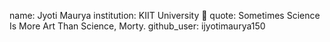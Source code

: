 name: Jyoti Maurya
institution: KIIT University 🚩
quote: Sometimes Science Is More Art Than Science, Morty.
github_user: ijyotimaurya150
